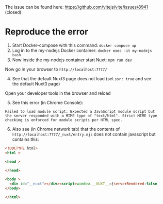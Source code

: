 The issue can be found here: https://github.com/vitejs/vite/issues/8941 (closed)

# Reproduce the error

1. Start Docker-compose with this command: `docker compose up`
2. Log in to the my-nodejs Docker container: `docker exec -it my-nodejs bash`
3. Now inside the my-nodejs container start Nuxt: `npm run dev`

Now go in your browser to `http://localhost:7777/`

4. See that the default Nuxt3 page does not load (set `ssr: true` and see the default Nuxt3 page)

Open your developer tools in the browser and reload

5. See this error (in Chrome Console):
```
Failed to load module script: Expected a JavaScript module script but the server responded with a MIME type of "text/html". Strict MIME type checking is enforced for module scripts per HTML spec.
```

6. Also see  (in Chrome network tab) that the contents of `http://localhost:7777/_nuxt/entry.mjs` does not contain javascript but contains this:
```html
<!DOCTYPE html>
<html >

<head >
  
</head>

<body >
  <div id="__nuxt"></div><script>window.__NUXT__={serverRendered:false,config:{public:{},app:{baseURL:"\u002F",buildAssetsDir:"\u002F_nuxt\u002F",cdnURL:""}}}</script><script type="module" src="/_nuxt/@vite/client"></script><script type="module" src="/_nuxt/entry.mjs"></script>
</body>

</html>
```
